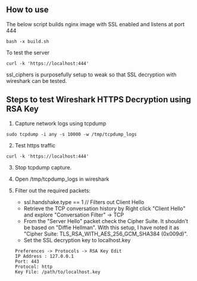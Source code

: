 ## How to use

The below script builds nginx image with SSL enabled and listens at port 444
```
bash -x build.sh
```

To test the server

```
curl -k 'https://localhost:444' 
```

ssl_ciphers is purposefully setup to weak so that SSL decryption with wireshark can be tested.

## Steps to test Wireshark HTTPS Decryption using RSA Key

1. Capture network logs using tcpdump

```
sudo tcpdump -i any -s 10000 -w /tmp/tcpdump_logs
```

2. Test https traffic 

```
curl -k 'https://localhost:444'
```

3. Stop tcpdump capture.

4. Open /tmp/tcpdump_logs in wireshark

5. Filter out the required packets:
    * ssl.handshake.type == 1 // Filters out Client Hello
    * Retrieve the TCP conversation history by Right click "Client Hello" and explore "Conversation Filter" -> TCP
    * From the "Server Hello" packet check the Cipher Suite. It shouldn't be based on "Diffie Hellman". With this setup, I have noted it as "Cipher Suite: TLS_RSA_WITH_AES_256_GCM_SHA384 (0x009d)".
    * Set the SSL decryption key to localhost.key
    ```
    Preferences -> Protocols -> RSA Key Edit
    IP Address : 127.0.0.1
    Port: 443
    Protocol: http
    Key File: /path/to/localhost.key
    ```

